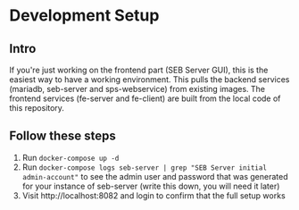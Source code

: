 # Development Setup

## Intro

If you're just working on the frontend part (SEB Server GUI), this is the easiest way to have a working environment. This pulls the backend services (mariadb, seb-server and sps-webservice) from existing images. The frontend services (fe-server and fe-client) are built from the local code of this repository.

## Follow these steps

1. Run `docker-compose up -d`
1. Run `docker-compose logs seb-server | grep "SEB Server initial admin-account"` to see the admin user and password that was generated for your instance of seb-server (write this down, you will need it later)
1. Visit http://localhost:8082 and login to confirm that the full setup works
